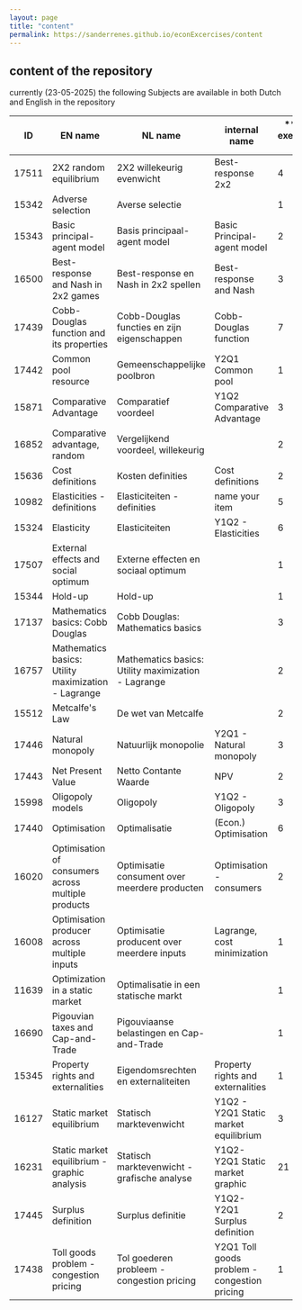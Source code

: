 ```yaml
---
layout: page
title: "content"
permalink: https://sanderrenes.github.io/econExcercises/content
---
```


## content of the repository ## 
currently (23-05-2025) the following Subjects are available in both Dutch and English in the repository

| **ID**| **EN name**                                         | **NL name**                                         | **internal name**                            | ** No. exercises **|
| ----- | --------------------------------------------------- | --------------------------------------------------- | -------------------------------------------- | --------- |
| 17511 | 2X2 random equilibrium                              | 2X2 willekeurig evenwicht                           | Best-response 2x2                            | 4         |
| 15342 | Adverse selection                                   | Averse selectie                                     |                                              | 1         |
| 15343 | Basic principal-agent model                         | Basis principaal-agent model                        | Basic Principal-agent model                  | 2         |
| 16500 | Best-response and Nash in 2x2 games                 | Best-response en Nash in 2x2 spellen                | Best-response and Nash                       | 3         |
| 17439 | Cobb-Douglas function and its properties            | Cobb-Douglas functies en zijn eigenschappen         | Cobb-Douglas function                        | 7         |
| 17442 | Common pool resource                                | Gemeenschappelijke poolbron                         | Y2Q1 Common pool                             | 1         |
| 15871 | Comparative Advantage                               | Comparatief voordeel                                | Y1Q2 Comparative Advantage                   | 3         |
| 16852 | Comparative advantage, random                       | Vergelijkend voordeel, willekeurig                  |                                              | 2         |
| 15636 | Cost definitions                                    | Kosten definities                                   | Cost definitions                             | 2         |
| 10982 | Elasticities - definitions                          | Elasticiteiten - definities                         | name your item                               | 5         |
| 15324 | Elasticity                                          | Elasticiteiten                                      | Y1Q2 - Elasticities                          | 6         |
| 17507 | External effects and social optimum                 | Externe effecten en sociaal optimum                 |                                              | 1         |
| 15344 | Hold-up                                             | Hold-up                                             |                                              | 1         |
| 17137 | Mathematics basics: Cobb Douglas                    | Cobb Douglas: Mathematics basics                    |                                              | 3         |
| 16757 | Mathematics basics: Utility maximization - Lagrange | Mathematics basics: Utility maximization - Lagrange |                                              | 2         |
| 15512 | Metcalfe's Law                                      | De wet van Metcalfe                                 |                                              | 2         |
| 17446 | Natural monopoly                                    | Natuurlijk monopolie                                | Y2Q1 - Natural monopoly                      | 3         |
| 17443 | Net Present Value                                   | Netto Contante Waarde                               | NPV                                          | 2         |
| 15998 | Oligopoly models                                    | Oligopoly                                           | Y1Q2 - Oligopoly                             | 3         |
| 17440 | Optimisation                                        | Optimalisatie                                       | (Econ.) Optimisation                         | 6         |
| 16020 | Optimisation of consumers across multiple products  | Optimisatie consument over meerdere producten       | Optimisation - consumers                     | 2         |
| 16008 | Optimisation producer across multiple inputs        | Optimisatie producent over meerdere inputs          | Lagrange, cost minimization                  | 1         |
| 11639 | Optimization in a static market                     | Optimalisatie in een statische markt                |                                              | 1         |
| 16690 | Pigouvian taxes and Cap-and-Trade                   | Pigouviaanse belastingen en Cap-and-Trade           |                                              | 1         |
| 15345 | Property rights and externalities                   | Eigendomsrechten en externaliteiten                 | Property rights and externalities            | 1         |
| 16127 | Static market equilibrium                           | Statisch marktevenwicht                             | Y1Q2 - Y2Q1 Static market equilibrium        | 3         |
| 16231 | Static market equilibrium -graphic analysis         | Statisch marktevenwicht - grafische analyse         | Y1Q2-Y2Q1 Static market graphic              | 21        |
| 17445 | Surplus definition                                  | Surplus definitie                                   | Y1Q2-Y2Q1 Surplus definition                 | 2         |
| 17438 | Toll goods problem - congestion pricing             | Tol goederen probleem - congestion pricing          | Y2Q1 Toll goods problem - congestion pricing | 1         |
